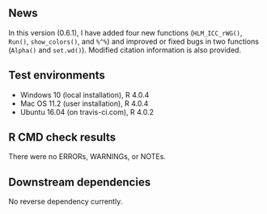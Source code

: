## News

In this version (0.6.1), I have added four new functions (`HLM_ICC_rWG()`, `Run()`, `show_colors()`, and `%^%`) and improved or fixed bugs in two functions (`Alpha()` and `set.wd()`). Modified citation information is also provided.


## Test environments

* Windows 10 (local installation), R 4.0.4
* Mac OS 11.2 (user installation), R 4.0.4
* Ubuntu 16.04 (on travis-ci.com), R 4.0.2


## R CMD check results

There were no ERRORs, WARNINGs, or NOTEs.


## Downstream dependencies

No reverse dependency currently.
